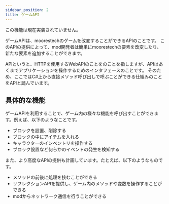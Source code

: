 ```yaml
---
sidebar_position: 2
title: ゲームAPI
---
```


この機能は現在実装されていません。

ゲームAPIは、moorestechのゲームを改変することができるAPIのことです。
このAPIの提供によって、mod開発者は簡単にmoorestechの要素を改変したり、新たな要素を追加することができます。

APIというと、HTTPを使用するWebAPIのことをのことを指しますが、APIはあくまでアプリケーションを操作するためのインタフェースのことです。
そのため、ここではC#上から直接メソッド呼び出しで呼ぶことができる仕組みのことをAPIと読んでいます。

## 具体的な機能
ゲームAPIを利用することで、ゲーム内の様々な機能を呼び出すことができます。例えば、以下のようなことです。

- ブロックを設置、削除する
- ブロックの中にアイテムを入れる
- キャラクターのインベントリを操作する
- ブロック設置など何らかのイベントの発生を検知する

また、より高度なAPIの提供も計画しています。たとえば、以下のようなものです。

- メソッドの前後に処理を挟むことができる
- リフレクションAPIを提供し、ゲーム内のメソッドや変数を操作することができる
- modからネットワーク通信を行うことができる
